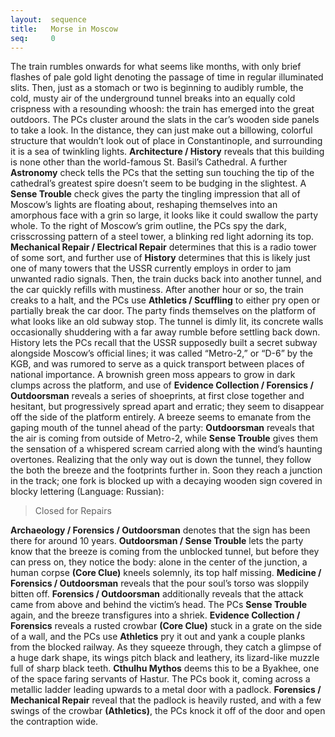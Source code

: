 ```yaml
---
layout:  sequence
title:   Morse in Moscow
seq:     0
---
```


The train rumbles onwards for what seems like months,
with only brief flashes of pale gold light denoting the passage of time in regular illuminated slits.
Then, just as a stomach or two is beginning to audibly rumble, the cold,
musty air of the underground tunnel breaks into an equally cold crispness with a resounding whoosh:
the train has emerged into the great outdoors.
The PCs cluster around the slats in the car’s wooden side panels to take a look. In the distance, they can just make out a billowing, colorful structure that wouldn’t look out of place in Constantinople, and surrounding it is a sea of twinkling lights.
**Architecture / History** reveals that this building is none other than the world-famous St. Basil’s Cathedral.
A further **Astronomy** check tells the PCs that the setting sun touching the tip of the cathedral’s greatest spire doesn’t seem to be budging in the slightest.
A **Sense Trouble** check gives the party the tingling impression that all of Moscow’s lights are floating about,
reshaping themselves into an amorphous face with a grin so large,
it looks like it could swallow the party whole.
To the right of Moscow’s grim outline, the PCs spy the dark,
crisscrossing pattern of a steel tower, a blinking red light adorning its top.
**Mechanical Repair / Electrical Repair** determines that this is a radio tower of some sort,
and further use of **History** determines that this is likely just one of many towers that the USSR currently employs in order to jam unwanted radio signals.
Then, the train ducks back into another tunnel, and the car quickly refills with mustiness.
After another hour or so, the train creaks to a halt, and the PCs use **Athletics / Scuffling** to either pry open or partially break the car door.
The party finds themselves on the platform of what looks like an old subway stop. The tunnel is dimly lit,
its concrete walls occasionally shuddering with a far away rumble before settling back down.
History lets the PCs recall that the USSR supposedly built a secret subway alongside Moscow’s official lines;
it was called “Metro-2,” or “D-6” by the KGB,
and was rumored to serve as a quick transport between places of national importance.
A brownish green moss appears to grow in dark clumps across the platform,
and use of **Evidence Collection / Forensics / Outdoorsman** reveals a series of shoeprints,
at first close together and hesitant, but progressively spread apart and erratic;
they seem to disappear off the side of the platform entirely.
A breeze seems to emanate from the gaping mouth of the tunnel ahead of the party:
**Outdoorsman** reveals that the air is coming from outside of Metro-2,
while **Sense Trouble** gives them the sensation of a whispered scream carried along with the wind’s haunting overtones.
Realizing that the only way out is down the tunnel,
they follow the both the breeze and the footprints further in.
Soon they reach a junction in the track;
one fork is blocked up with a decaying wooden sign covered in blocky lettering (Language: Russian):

> Closed for Repairs

**Archaeology / Forensics / Outdoorsman** denotes that the sign has been there for around 10 years.
**Outdoorsman / Sense Trouble** lets the party know that the breeze is coming from the unblocked tunnel, but before they can press on,
they notice the body: alone in the center of the junction,
a human corpse **(Core Clue)** kneels solemnly, its top half missing.
**Medicine / Forensics / Outdoorsman** reveals that the pour soul’s torso was sloppily bitten off.
**Forensics / Outdoorsman** additionally reveals that the attack came from above and behind the victim’s head.
The PCs **Sense Trouble** again, and the breeze transfigures into a shriek.
**Evidence Collection / Forensics** reveals a rusted crowbar **(Core Clue)** stuck in a grate on the side of a wall,
and the PCs use **Athletics** pry it out and yank a couple planks from the blocked railway.
As they squeeze through, they catch a glimpse of a huge dark shape,
its wings pitch black and leathery, its lizard-like muzzle full of sharp black teeth.
**Cthulhu Mythos** deems this to be a Byakhee, one of the space faring servants of Hastur.
The PCs book it, coming across a metallic ladder leading upwards to a metal door with a padlock.
**Forensics / Mechanical Repair** reveal that the padlock is heavily rusted,
and with a few swings of the crowbar **(Athletics)**,
the PCs knock it off of the door and open the contraption wide.








